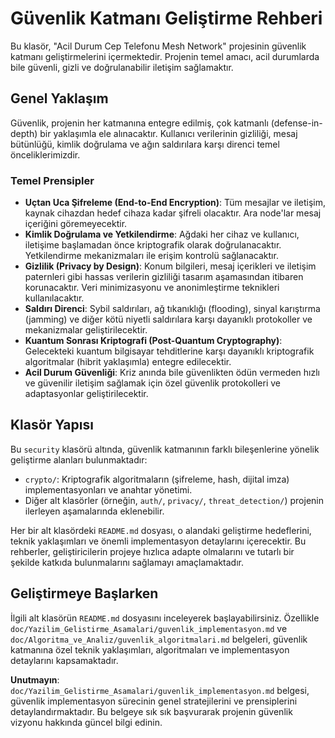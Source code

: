 # Güvenlik Katmanı Geliştirme Rehberi

Bu klasör, "Acil Durum Cep Telefonu Mesh Network" projesinin güvenlik katmanı geliştirmelerini içermektedir. Projenin temel amacı, acil durumlarda bile güvenli, gizli ve doğrulanabilir iletişim sağlamaktır.

## Genel Yaklaşım

Güvenlik, projenin her katmanına entegre edilmiş, çok katmanlı (defense-in-depth) bir yaklaşımla ele alınacaktır. Kullanıcı verilerinin gizliliği, mesaj bütünlüğü, kimlik doğrulama ve ağın saldırılara karşı direnci temel önceliklerimizdir.

### Temel Prensipler

*   **Uçtan Uca Şifreleme (End-to-End Encryption)**: Tüm mesajlar ve iletişim, kaynak cihazdan hedef cihaza kadar şifreli olacaktır. Ara node'lar mesaj içeriğini göremeyecektir.
*   **Kimlik Doğrulama ve Yetkilendirme**: Ağdaki her cihaz ve kullanıcı, iletişime başlamadan önce kriptografik olarak doğrulanacaktır. Yetkilendirme mekanizmaları ile erişim kontrolü sağlanacaktır.
*   **Gizlilik (Privacy by Design)**: Konum bilgileri, mesaj içerikleri ve iletişim paternleri gibi hassas verilerin gizliliği tasarım aşamasından itibaren korunacaktır. Veri minimizasyonu ve anonimleştirme teknikleri kullanılacaktır.
*   **Saldırı Direnci**: Sybil saldırıları, ağ tıkanıklığı (flooding), sinyal karıştırma (jamming) ve diğer kötü niyetli saldırılara karşı dayanıklı protokoller ve mekanizmalar geliştirilecektir.
*   **Kuantum Sonrası Kriptografi (Post-Quantum Cryptography)**: Gelecekteki kuantum bilgisayar tehditlerine karşı dayanıklı kriptografik algoritmalar (hibrit yaklaşımla) entegre edilecektir.
*   **Acil Durum Güvenliği**: Kriz anında bile güvenlikten ödün vermeden hızlı ve güvenilir iletişim sağlamak için özel güvenlik protokolleri ve adaptasyonlar geliştirilecektir.

## Klasör Yapısı

Bu `security` klasörü altında, güvenlik katmanının farklı bileşenlerine yönelik geliştirme alanları bulunmaktadır:

*   `crypto/`: Kriptografik algoritmaların (şifreleme, hash, dijital imza) implementasyonları ve anahtar yönetimi.
*   Diğer alt klasörler (örneğin, `auth/`, `privacy/`, `threat_detection/`) projenin ilerleyen aşamalarında eklenebilir.

Her bir alt klasördeki `README.md` dosyası, o alandaki geliştirme hedeflerini, teknik yaklaşımları ve önemli implementasyon detaylarını içerecektir. Bu rehberler, geliştiricilerin projeye hızlıca adapte olmalarını ve tutarlı bir şekilde katkıda bulunmalarını sağlamayı amaçlamaktadır.

## Geliştirmeye Başlarken

İlgili alt klasörün `README.md` dosyasını inceleyerek başlayabilirsiniz. Özellikle `doc/Yazilim_Gelistirme_Asamalari/guvenlik_implementasyon.md` ve `doc/Algoritma_ve_Analiz/guvenlik_algoritmalari.md` belgeleri, güvenlik katmanına özel teknik yaklaşımları, algoritmaları ve implementasyon detaylarını kapsamaktadır.

**Unutmayın**: `doc/Yazilim_Gelistirme_Asamalari/guvenlik_implementasyon.md` belgesi, güvenlik implementasyon sürecinin genel stratejilerini ve prensiplerini detaylandırmaktadır. Bu belgeye sık sık başvurarak projenin güvenlik vizyonu hakkında güncel bilgi edinin.
